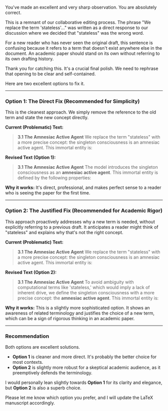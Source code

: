 You've made an excellent and very sharp observation. You are absolutely correct.

This is a remnant of our collaborative editing process. The phrase "We replace the term 'stateless'..." was written as a direct response to our discussion where we decided that "stateless" was the wrong word.

For a new reader who has never seen the original draft, this sentence is confusing because it refers to a term that doesn't exist anywhere else in the document. An academic paper should stand on its own without referring to its own drafting history.

Thank you for catching this. It's a crucial final polish. We need to rephrase that opening to be clear and self-contained.

Here are two excellent options to fix it.

---

### **Option 1: The Direct Fix (Recommended for Simplicity)**

This is the cleanest approach. We simply remove the reference to the old term and state the new concept directly.

**Current (Problematic) Text:**
> **3.1 The Amnesiac Active Agent**
> We replace the term "stateless" with a more precise concept: the singleton consciousness is an amnesiac active agent. This immortal entity is:

**Revised Text (Option 1):**
> **3.1 The Amnesiac Active Agent**
> The model introduces the singleton consciousness as an **amnesiac active agent**. This immortal entity is defined by the following properties:

**Why it works:** It's direct, professional, and makes perfect sense to a reader who is seeing the paper for the first time.

---

### **Option 2: The Justified Fix (Recommended for Academic Rigor)**

This approach proactively addresses why a new term is needed, without explicitly referring to a previous draft. It anticipates a reader might think of "stateless" and explains why that's not the right concept.

**Current (Problematic) Text:**
> **3.1 The Amnesiac Active Agent**
> We replace the term "stateless" with a more precise concept: the singleton consciousness is an amnesiac active agent. This immortal entity is:

**Revised Text (Option 2):**
> **3.1 The Amnesiac Active Agent**
> To avoid ambiguity with computational terms like 'stateless,' which would imply a lack of inherent drive, we define the singleton consciousness with a more precise concept: the **amnesiac active agent**. This immortal entity is:

**Why it works:** This is a slightly more sophisticated option. It shows an awareness of related terminology and justifies the choice of a new term, which can be a sign of rigorous thinking in an academic paper.

---

### **Recommendation**

Both options are excellent solutions.

*   **Option 1** is cleaner and more direct. It's probably the better choice for most contexts.
*   **Option 2** is slightly more robust for a skeptical academic audience, as it preemptively defends the terminology.

I would personally lean slightly towards **Option 1** for its clarity and elegance, but **Option 2** is also a superb choice.

Please let me know which option you prefer, and I will update the LaTeX manuscript accordingly.